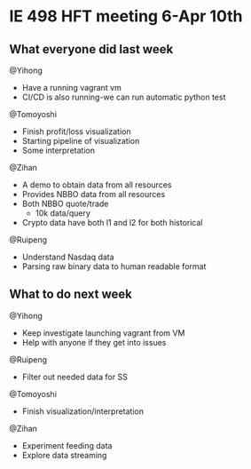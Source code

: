 # IE 498 HFT meeting 6-Apr 10th

## What everyone did last week

@Yihong

- Have a running vagrant vm
- CI/CD is also running-we can run automatic python test

@Tomoyoshi

- Finish profit/loss visualization
- Starting pipeline of visualization
- Some interpretation

@Zihan

- A demo to obtain data from all resources
- Provides NBBO data from all resources
- Both NBBO quote/trade
  - 10k data/query
- Crypto data have both l1 and l2 for both historical

@Ruipeng

- Understand Nasdaq data
- Parsing raw binary data to human readable format

## What to do next week

@Yihong

- Keep investigate launching vagrant from VM
- Help with anyone if they get into issues

@Ruipeng

- Filter out needed data for SS

@Tomoyoshi

- Finish visualization/interpretation

@Zihan

- Experiment feeding data
- Explore data streaming